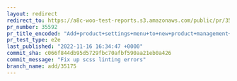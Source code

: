```yaml
---
layout: redirect
redirect_to: https://a8c-woo-test-reports.s3.amazonaws.com/public/pr/35592/e2e/index.html
pr_number: 35592
pr_title_encoded: "Add+product+settings+menu+to+new+product+management+experience"
pr_test_type: e2e
last_published: "2022-11-16 16:34:47 +0000"
commit_sha: c066f844db95d5729fbc70afbf590aa21eb0a426
commit_message: "Fix up scss linting errors"
branch_name: add/35175
---
```

